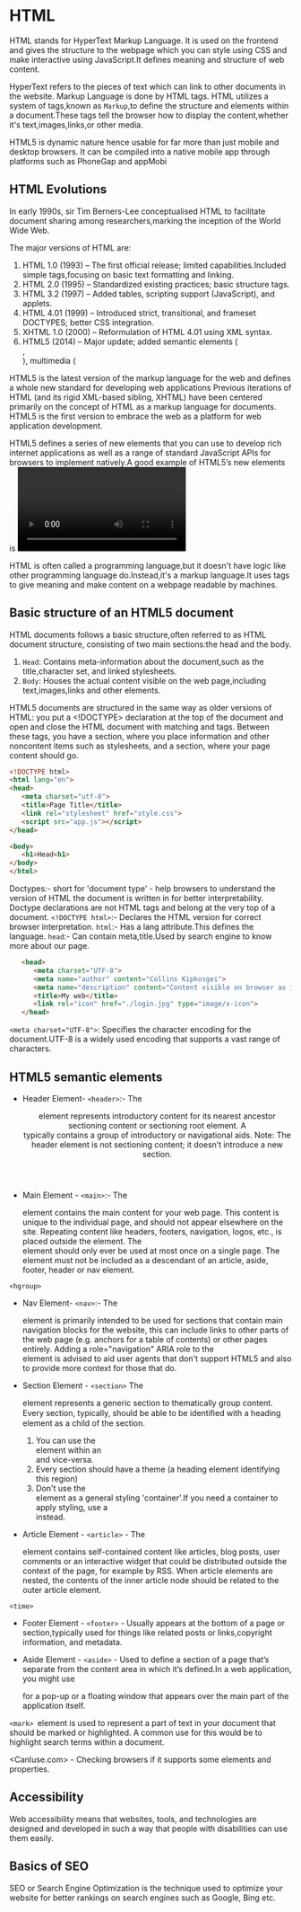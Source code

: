 # HTML

HTML stands for HyperText Markup Language. It is used on the frontend and gives the structure to the webpage which you can style using CSS and make interactive using JavaScript.It defines meaning and structure of web content.

HyperText refers to the pieces of text which can link to other documents in the website.
Markup Language is done by HTML tags.
HTML utilizes a system of tags,known as `Markup`,to define the structure and elements within a document.These tags tell the browser how to display the content,whether it's text,images,links,or other media.

HTML5 is dynamic nature hence usable for far more than just mobile and desktop browsers. It can be compiled into a native mobile app through platforms such as PhoneGap and appMobi

## HTML Evolutions

In early 1990s, sir Tim Berners-Lee conceptualised HTML to facilitate document sharing among researchers,marking the inception of the World Wide Web.

The major versions of HTML are:

1. HTML 1.0 (1993) – The first official release; limited capabilities.Included simple tags,focusing on basic text formatting and linking.
2. HTML 2.0 (1995) – Standardized existing practices; basic structure tags.
3. HTML 3.2 (1997) – Added tables, scripting support (JavaScript), and applets.
4. HTML 4.01 (1999) – Introduced strict, transitional, and frameset DOCTYPES; better CSS integration.
5. XHTML 1.0 (2000) – Reformulation of HTML 4.01 using XML syntax.
6. HTML5 (2014) – Major update; added semantic elements (<article>, <section>), multimedia (<audio>, <video>), canvas, local storage, and more.

HTML5 is the latest version of the markup language for the web and defines a whole new standard for developing web applications
Previous iterations of HTML (and its rigid XML-based sibling, XHTML) have been centered primarily on the concept of HTML as a markup language for documents. HTML5 is the first version to embrace the web as a platform for web application development.

HTML5 defines a series of new elements that you can use to develop rich internet applications as well as a range of standard JavaScript APIs for browsers to implement natively.A good example of HTML5’s new elements is <video>, which provides a means of playing video content in the browser without requiring an additional plug-in. HTML5 also provides the Media Element Interface that allows you to control video playback with JavaScript. It lets you create games, build mobile applications, and much more.

HTML is often called a programming language,but it doesn't have logic like other programming language do.Instead,it's a markup language.It uses tags to give meaning and make content on a webpage readable by machines.

## Basic structure of an HTML5 document

HTML documents follows a basic structure,often referred to as HTML document structure, consisting of two main sections:the head and the body.

1. `Head`: Contains meta-information about the document,such as the title,character set, and linked stylesheets.
2. `Body`: Houses the actual content visible on the web page,including text,images,links and other elements.

HTML5 documents are structured in the same way as older versions of HTML: you put a <!DOCTYPE> declaration at the top of the document and open and close the HTML
document with matching <html> and </html> tags. Between these tags, you have a <head> section, where you place <meta> information and other noncontent items
such as stylesheets, and a <body> section, where your page content should go.

```html
<!DOCTYPE html>
<html lang="en">
<head>
   <meta charset="utf-8">
   <title>Page Title</title>
   <link rel="stylesheet" href="style.css">
   <script src="app.js"></script>
</head>

<body>
   <h1>Head<h1>
</body>
</html>
```

Doctypes:- short for 'document type' - help browsers to understand the version of HTML the document is written in for better interpretability. Doctype declarations are not HTML tags and belong at the very top of a document.
`<!DOCTYPE html>`:- Declares the HTML version for correct browser interpretation.
`html`:- Has a lang attribute.This defines the language.
`head`:- Can contain meta,title.Used by search engine to know more about our page.

```html
   <head>
      <meta charset="UTF-8">
      <meta name="author" content="Collins Kipkosgei">
      <meta name="description" content="Content visible on browser as it displays list of searched item which are related.">
      <title>My web</title>
      <link rel="icon" href="./login.jpg" type="image/x-icon">
   </head>
```

`<meta charset="UTF-8">`: Specifies the character encoding for the document.UTF-8 is a widely used encoding that supports a vast range of characters.

## HTML5 semantic elements

- Header Element- `<header>`:- The <header> element represents introductory content for its nearest ancestor sectioning content or sectioning root element. A <header> typically contains a group of introductory or navigational aids.
Note: The header element is not sectioning content; it doesn’t introduce a new section.

- Main Element - `<main>`:- The <main> element contains the main content for your web page. This content is unique to the individual page, and should not appear elsewhere on the site. Repeating content like headers, footers, navigation, logos, etc., is placed outside the element.
The <main> element should only ever be used at most once on a single page.
The <main> element must not be included as a descendant of an article, aside, footer, header or nav element.

`<hgroup>`

- Nav Element- `<nav>`:- The <nav> element is primarily intended to be used for sections that contain main navigation blocks for the website, this can include links to other parts of the web page (e.g. anchors for a table of contents) or other pages entirely.
Adding a role="navigation" ARIA role to the <nav> element is advised to aid user agents that don't support HTML5 and also to provide more context for those that do.

- Section Element - `<section>` The <section> element represents a generic section to thematically group content. Every section, typically, should be able to be identiﬁed with a heading element as a child of the section.
   1. You can use the <section> element within an <article> and vice-versa.
   2. Every section should have a theme (a heading element identifying this region)
   3. Don't use the <section> element as a general styling 'container'.If you need a container to apply styling, use a <div> instead.

- Article Element - `<article>` - The <article> element contains self-contained content like articles, blog posts, user comments or an interactive
widget that could be distributed outside the context of the page, for example by RSS.
When article elements are nested, the contents of the inner article node should be related to the outer article element.

`<time>`

- Footer Element - `<footer>` - Usually appears at the bottom of a page or section,typically used for things like related posts or links,copyright information, and metadata.

- Aside Element - `<aside>` - Used to define a section of a page that’s separate from the content area in which it’s defined.In a web application, you might use <aside> for a pop-up or a floating window that appears over the main part of the application itself.

`<mark> `element is used to represent a part of text in your document that should be marked or highlighted. A common use for this would be to highlight search
terms within a document.

<CanIuse.com> - Checking browsers if it supports some elements and properties.

## Accessibility

Web accessibility means that websites, tools, and technologies are designed and developed in such a way that people with disabilities can use them easily.

## Basics of SEO

SEO or Search Engine Optimization is the technique used to optimize your website for better rankings on search engines such as Google, Bing etc.
